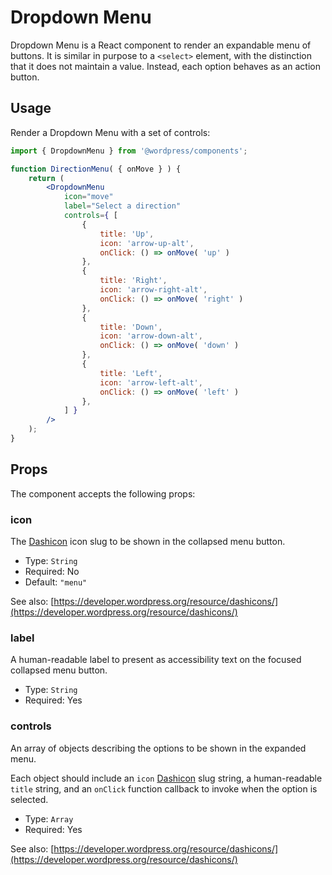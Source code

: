 Dropdown Menu
=============

Dropdown Menu is a React component to render an expandable menu of buttons. It is similar in purpose to a `<select>` element, with the distinction that it does not maintain a value. Instead, each option behaves as an action button.

## Usage

Render a Dropdown Menu with a set of controls:

```jsx
import { DropdownMenu } from '@wordpress/components';

function DirectionMenu( { onMove } ) {
	return (
		<DropdownMenu
			icon="move"
			label="Select a direction"
			controls={ [
				{
					title: 'Up',
					icon: 'arrow-up-alt',
					onClick: () => onMove( 'up' )
				},
				{
					title: 'Right',
					icon: 'arrow-right-alt',
					onClick: () => onMove( 'right' )
				},
				{
					title: 'Down',
					icon: 'arrow-down-alt',
					onClick: () => onMove( 'down' )
				},
				{
					title: 'Left',
					icon: 'arrow-left-alt',
					onClick: () => onMove( 'left' )
				},
			] }
		/>
	);
}
```

## Props

The component accepts the following props:

### icon

The [Dashicon](https://developer.wordpress.org/resource/dashicons/) icon slug to be shown in the collapsed menu button.

- Type: `String`
- Required: No
- Default: `"menu"`

See also: [https://developer.wordpress.org/resource/dashicons/](https://developer.wordpress.org/resource/dashicons/)

### label

A human-readable label to present as accessibility text on the focused collapsed menu button.

- Type: `String`
- Required: Yes

### controls

An array of objects describing the options to be shown in the expanded menu.

Each object should include an `icon` [Dashicon](https://developer.wordpress.org/resource/dashicons/) slug string, a human-readable `title` string, and an `onClick` function callback to invoke when the option is selected.

- Type: `Array`
- Required: Yes

See also: [https://developer.wordpress.org/resource/dashicons/](https://developer.wordpress.org/resource/dashicons/)
